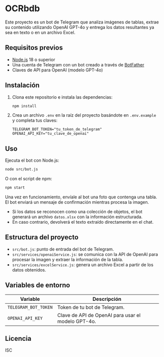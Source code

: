 # OCRbdb

Este proyecto es un bot de Telegram que analiza imágenes de tablas, extrae su contenido utilizando OpenAI GPT-4o y entrega los datos resultantes ya sea en texto o en un archivo Excel.

## Requisitos previos

- [Node.js](https://nodejs.org/) 18 o superior
- Una cuenta de Telegram con un bot creado a través de [BotFather](https://t.me/BotFather)
- Claves de API para OpenAI (modelo GPT-4o)

## Instalación

1. Clona este repositorio e instala las dependencias:

   ```bash
   npm install
   ```

2. Crea un archivo `.env` en la raíz del proyecto basándote en `.env.example` y completa tus claves:

   ```env
   TELEGRAM_BOT_TOKEN="tu_token_de_telegram"
   OPENAI_API_KEY="tu_clave_de_openai"
   ```

## Uso

Ejecuta el bot con Node.js:

```bash
node src/bot.js
```

O con el script de npm:

```bash
npm start
```

Una vez en funcionamiento, envíale al bot una foto que contenga una tabla. El bot enviará un mensaje de confirmación mientras procesa la imagen.

- Si los datos se reconocen como una colección de objetos, el bot generará un archivo `datos.xlsx` con la información estructurada.
- En caso contrario, devolverá el texto extraído directamente en el chat.

## Estructura del proyecto

- `src/bot.js`: punto de entrada del bot de Telegram.
- `src/services/openaiService.js`: se comunica con la API de OpenAI para procesar la imagen y extraer la información de la tabla.
- `src/services/excelService.js`: genera un archivo Excel a partir de los datos obtenidos.

## Variables de entorno

| Variable            | Descripción                                     |
|---------------------|-------------------------------------------------|
| `TELEGRAM_BOT_TOKEN`| Token de tu bot de Telegram.                     |
| `OPENAI_API_KEY`    | Clave de API de OpenAI para usar el modelo GPT-4o.|

## Licencia

ISC

